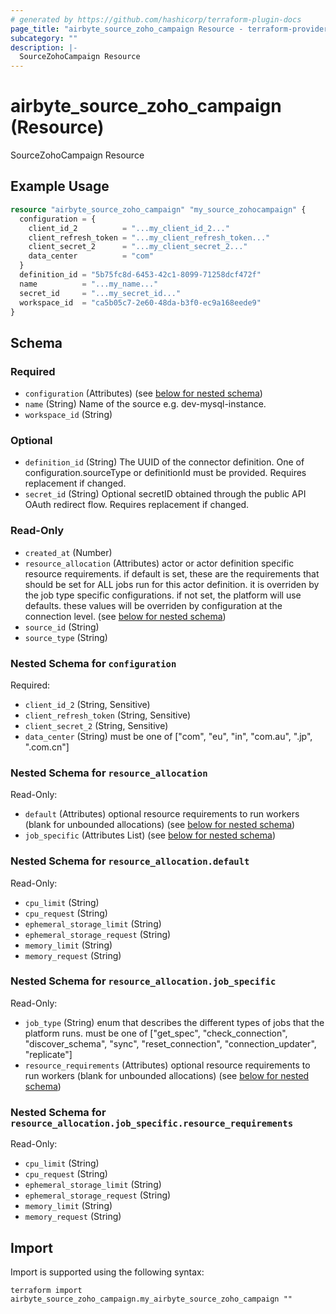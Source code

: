 ```yaml
---
# generated by https://github.com/hashicorp/terraform-plugin-docs
page_title: "airbyte_source_zoho_campaign Resource - terraform-provider-airbyte"
subcategory: ""
description: |-
  SourceZohoCampaign Resource
---
```


# airbyte_source_zoho_campaign (Resource)

SourceZohoCampaign Resource

## Example Usage

```terraform
resource "airbyte_source_zoho_campaign" "my_source_zohocampaign" {
  configuration = {
    client_id_2          = "...my_client_id_2..."
    client_refresh_token = "...my_client_refresh_token..."
    client_secret_2      = "...my_client_secret_2..."
    data_center          = "com"
  }
  definition_id = "5b75fc8d-6453-42c1-8099-71258dcf472f"
  name          = "...my_name..."
  secret_id     = "...my_secret_id..."
  workspace_id  = "ca5b05c7-2e60-48da-b3f0-ec9a168eede9"
}
```

<!-- schema generated by tfplugindocs -->
## Schema

### Required

- `configuration` (Attributes) (see [below for nested schema](#nestedatt--configuration))
- `name` (String) Name of the source e.g. dev-mysql-instance.
- `workspace_id` (String)

### Optional

- `definition_id` (String) The UUID of the connector definition. One of configuration.sourceType or definitionId must be provided. Requires replacement if changed.
- `secret_id` (String) Optional secretID obtained through the public API OAuth redirect flow. Requires replacement if changed.

### Read-Only

- `created_at` (Number)
- `resource_allocation` (Attributes) actor or actor definition specific resource requirements. if default is set, these are the requirements that should be set for ALL jobs run for this actor definition. it is overriden by the job type specific configurations. if not set, the platform will use defaults. these values will be overriden by configuration at the connection level. (see [below for nested schema](#nestedatt--resource_allocation))
- `source_id` (String)
- `source_type` (String)

<a id="nestedatt--configuration"></a>
### Nested Schema for `configuration`

Required:

- `client_id_2` (String, Sensitive)
- `client_refresh_token` (String, Sensitive)
- `client_secret_2` (String, Sensitive)
- `data_center` (String) must be one of ["com", "eu", "in", "com.au", ".jp", ".com.cn"]


<a id="nestedatt--resource_allocation"></a>
### Nested Schema for `resource_allocation`

Read-Only:

- `default` (Attributes) optional resource requirements to run workers (blank for unbounded allocations) (see [below for nested schema](#nestedatt--resource_allocation--default))
- `job_specific` (Attributes List) (see [below for nested schema](#nestedatt--resource_allocation--job_specific))

<a id="nestedatt--resource_allocation--default"></a>
### Nested Schema for `resource_allocation.default`

Read-Only:

- `cpu_limit` (String)
- `cpu_request` (String)
- `ephemeral_storage_limit` (String)
- `ephemeral_storage_request` (String)
- `memory_limit` (String)
- `memory_request` (String)


<a id="nestedatt--resource_allocation--job_specific"></a>
### Nested Schema for `resource_allocation.job_specific`

Read-Only:

- `job_type` (String) enum that describes the different types of jobs that the platform runs. must be one of ["get_spec", "check_connection", "discover_schema", "sync", "reset_connection", "connection_updater", "replicate"]
- `resource_requirements` (Attributes) optional resource requirements to run workers (blank for unbounded allocations) (see [below for nested schema](#nestedatt--resource_allocation--job_specific--resource_requirements))

<a id="nestedatt--resource_allocation--job_specific--resource_requirements"></a>
### Nested Schema for `resource_allocation.job_specific.resource_requirements`

Read-Only:

- `cpu_limit` (String)
- `cpu_request` (String)
- `ephemeral_storage_limit` (String)
- `ephemeral_storage_request` (String)
- `memory_limit` (String)
- `memory_request` (String)

## Import

Import is supported using the following syntax:

```shell
terraform import airbyte_source_zoho_campaign.my_airbyte_source_zoho_campaign ""
```

